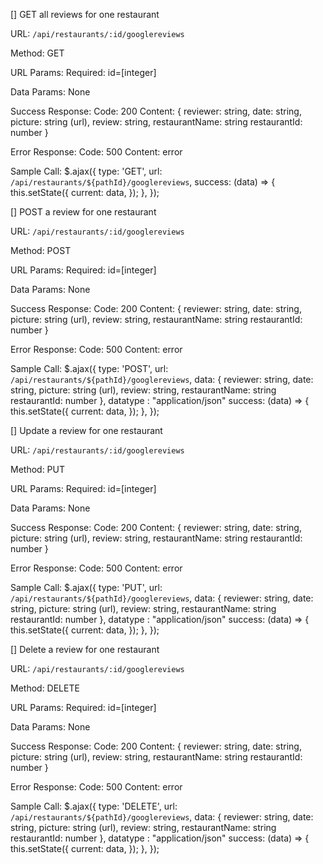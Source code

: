 [] GET all reviews for one restaurant

URL:
    `/api/restaurants/:id/googlereviews`

Method:
    GET

URL Params:
    Required:
        id=[integer]

Data Params:
    None

Success Response:
Code: 200
Content: {
    reviewer: string,
    date: string,
    picture: string (url),
    review: string,
    restaurantName: string
    restaurantId: number
}

Error Response:
    Code: 500
    Content: error

Sample Call:
 $.ajax({
      type: 'GET',
      url: `/api/restaurants/${pathId}/googlereviews`,
      success: (data) => {
        this.setState({
          current: data,
        });
      },
    });

[] POST a review for one restaurant

URL:
    `/api/restaurants/:id/googlereviews`

Method:
    POST

URL Params:
    Required:
        id=[integer]

Data Params:
    None

Success Response:
    Code: 200
    Content: {
        reviewer: string,
        date: string,
        picture: string (url),
        review: string,
        restaurantName: string
        restaurantId: number
    }

Error Response:
    Code: 500
    Content: error

Sample Call:
 $.ajax({
    type: 'POST',
    url: `/api/restaurants/${pathId}/googlereviews`,
    data: {
        reviewer: string,
        date: string,
        picture: string (url),
        review: string,
        restaurantName: string
        restaurantId: number
    },
    datatype : "application/json"
    success: (data) => {
        this.setState({
        current: data,
        });
    },
    });

[] Update a review for one restaurant

URL:
    `/api/restaurants/:id/googlereviews`

Method:
    PUT

URL Params:
    Required:
        id=[integer]

Data Params:
    None

Success Response:
    Code: 200
    Content: {
        reviewer: string,
        date: string,
        picture: string (url),
        review: string,
        restaurantName: string
        restaurantId: number
    }

Error Response:
    Code: 500
    Content: error

Sample Call:
 $.ajax({
    type: 'PUT',
    url: `/api/restaurants/${pathId}/googlereviews`,
    data: {
        reviewer: string,
        date: string,
        picture: string (url),
        review: string,
        restaurantName: string
        restaurantId: number
    },
    datatype : "application/json"
    success: (data) => {
        this.setState({
        current: data,
        });
    },
    });

[] Delete a review for one restaurant

URL:
    `/api/restaurants/:id/googlereviews`

Method:
    DELETE

URL Params:
    Required:
        id=[integer]

Data Params:
    None

Success Response:
    Code: 200
    Content: {
        reviewer: string,
        date: string,
        picture: string (url),
        review: string,
        restaurantName: string
        restaurantId: number
    }

Error Response:
    Code: 500
    Content: error

Sample Call:
 $.ajax({
    type: 'DELETE',
    url: `/api/restaurants/${pathId}/googlereviews`,
    data: {
        reviewer: string,
        date: string,
        picture: string (url),
        review: string,
        restaurantName: string
        restaurantId: number
    },
    datatype : "application/json"
    success: (data) => {
        this.setState({
        current: data,
        });
    },
    });